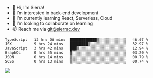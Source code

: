 - 👋 Hi, I’m Sierra!
- 👀 I’m interested in back-end development
- 🌱 I’m currently learning React, Serverless, Cloud
- 💞️ I’m looking to collaborate on learning
- 📫 Reach me via git@sierrac.dev

<!--START_SECTION:waka-->

```text
TypeScript   13 hrs 58 mins  ████████████▒░░░░░░░░░░░░   48.97 %
JSX          9 hrs 24 mins   ████████▒░░░░░░░░░░░░░░░░   32.97 %
JavaScript   3 hrs 42 mins   ███▒░░░░░░░░░░░░░░░░░░░░░   12.94 %
GraphQL      0 hrs 55 mins   ▓░░░░░░░░░░░░░░░░░░░░░░░░   03.20 %
JSON         0 hrs 14 mins   ▒░░░░░░░░░░░░░░░░░░░░░░░░   00.79 %
SCSS         0 hrs 13 mins   ▒░░░░░░░░░░░░░░░░░░░░░░░░   00.74 %
```

<!--END_SECTION:waka-->


![](https://hit.yhype.me/github/profile?user_id=7351311)
